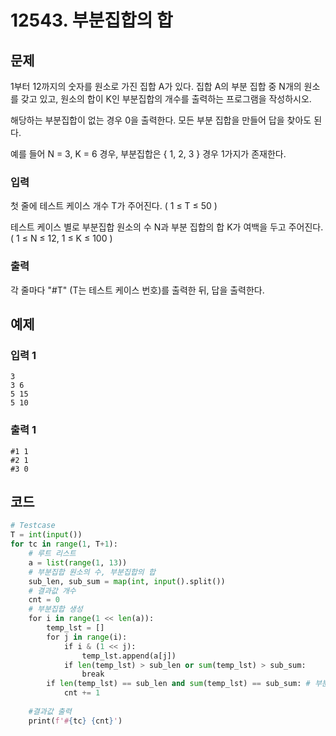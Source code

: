 # 12543. 부분집합의 합

## 문제

1부터 12까지의 숫자를 원소로 가진 집합 A가 있다. 집합 A의 부분 집합 중 N개의 원소를 갖고 있고, 원소의 합이 K인 부분집합의 개수를 출력하는 프로그램을 작성하시오.

해당하는 부분집합이 없는 경우 0을 출력한다. 모든 부분 집합을 만들어 답을 찾아도 된다.


예를 들어 N = 3, K = 6 경우, 부분집합은 { 1, 2, 3 } 경우 1가지가 존재한다.

### 입력

첫 줄에 테스트 케이스 개수 T가 주어진다. ( 1 ≤ T ≤ 50 )


테스트 케이스 별로 부분집합 원소의 수 N과 부분 집합의 합 K가 여백을 두고 주어진다. ( 1 ≤ N ≤ 12, 1 ≤ K ≤ 100 )

### 출력

각 줄마다 "#T" (T는 테스트 케이스 번호)를 출력한 뒤, 답을 출력한다.





## 예제

### 입력 1

```
3
3 6
5 15
5 10
```

### 출력 1

```
#1 1
#2 1
#3 0
```





## 코드

```python
# Testcase
T = int(input())
for tc in range(1, T+1):
    # 루트 리스트
    a = list(range(1, 13))
    # 부분집합 원소의 수, 부분집합의 합
    sub_len, sub_sum = map(int, input().split())
    # 결과값 개수
    cnt = 0
    # 부분집합 생성
    for i in range(1 << len(a)):
        temp_lst = []
        for j in range(i):
            if i & (1 << j):
                temp_lst.append(a[j])
            if len(temp_lst) > sub_len or sum(temp_lst) > sub_sum:
                break
        if len(temp_lst) == sub_len and sum(temp_lst) == sub_sum: # 부분집합 조건
            cnt += 1
 
    #결과값 출력
    print(f'#{tc} {cnt}')
```







